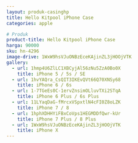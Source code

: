 ```yaml
---
layout: produk-casinghp
title: Hello Kitpool iPhone Case
categories: apple

# Produk
product-title: Hello Kitpool iPhone Case
harga: 90000
sku: hn-4296
image-drive: 1WxW9hsVJuONBzEceKAjinZL3jHOOjVTK
gallery:
  - url: 1hmp4U6ZlLC1XBCyjAl56zNu5ZzA0Bo0X
    title: iPhone 5 / 5s / SE
  - url: 1hvYAQra_CsQIT3IKEvQVt66Q70XNSy68
    title: iPhone 6 / 6s
  - url: 1-7TGeEs0C-1ervZnsimOLluvTXi2STqA
    title: iPhone 6 Plus / 6s Plus
  - url: 11LYaqDaG-fMrcxVSpxtlN4cFI0Z8oLZK
    title: iPhone 7 / 8
  - url: 1hphXDHHYiFBxCoVps1HEGMDDfQwr-kUr
    title: iPhone 7 Plus / 8 Plus
  - url: 1WxW9hsVJuONBzEceKAjinZL3jHOOjVTK
    title: iPhone X
---
```

